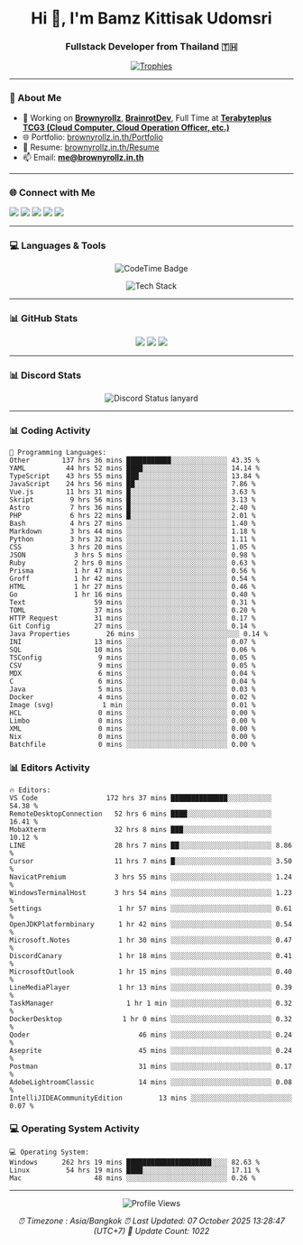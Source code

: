 <h1 align="center">Hi 👋, I'm Bamz Kittisak Udomsri</h1>
<h3 align="center">Fullstack Developer from Thailand 🇹🇭</h3>

<p align="center">
  <a href="https://github.com/ryo-ma/github-profile-trophy">
    <img src="https://github-profile-trophy.vercel.app/?username=brownyroll" alt="Trophies" />
  </a>
</p>

---

### 🔧 About Me

- 🔭 Working on [**Brownyrollz**](https://github.com/Brownyrollz), [**BrainrotDev**](https://github.com/brainrotdev), Full Time at [**Terabyteplus TCG3 (Cloud Computer, Cloud Operation Officer, etc.)**](https://tcloud.in.th)
- 🌐 Portfolio: [brownyrollz.in.th/Portfolio](https://Brownyrollz.in.th/Portfolio)
- 📄 Resume: [brownyrollz.in.th/Resume](https://Brownyrollz.in.th/Resume)
- 📫 Email: **me@brownyrollz.in.th**
---

### 🌐 Connect with Me

<p align="left">
  <a href="https://codepen.io/brownyroll" target="_blank"><img src="https://img.shields.io/badge/CodePen-000?style=for-the-badge&logo=codepen&logoColor=white" /></a>
  <a href="https://fb.com/brownyroll.bbamz" target="_blank"><img src="https://img.shields.io/badge/Facebook-1877F2?style=for-the-badge&logo=facebook&logoColor=white" /></a>
  <a href="https://instagram.com/brownyroll.darkalich" target="_blank"><img src="https://img.shields.io/badge/Instagram-E4405F?style=for-the-badge&logo=instagram&logoColor=white" /></a>
  <a href="https://www.youtube.com/c/brownyrollz" target="_blank"><img src="https://img.shields.io/badge/YouTube-FF0000?style=for-the-badge&logo=youtube&logoColor=white" /></a>
  <a href="https://discord.gg/yyJRFxTXGU" target="_blank"><img src="https://img.shields.io/badge/Discord-5865F2?style=for-the-badge&logo=discord&logoColor=white" /></a>
</p>

---

### 💻 Languages & Tools

<p align="center">
  <img href="https://codetime.dev" alt="CodeTime Badge" src="https://shields.jannchie.com/endpoint?style=flat&color=222&url=https%3A%2F%2Fapi.codetime.dev%2Fv3%2Fusers%2Fshield%3Fuid%3D34055">
  <br/>
  <!--START_SECTION:tech-->
<p align="center">
  <img src="https://skillicons.dev/icons?i=html,css,js,ts,react,nextjs,nodejs,vue,php,laravel,dotnet,django,tailwind,bootstrap,express,arduino,mysql,sqlite,mongodb,nginx,docker,git,linux,figma,postman,astro,bash,bun,cloudflare,discord,discordjs" alt="Tech Stack" />
</p>
<!--END_SECTION:tech-->
</p>

---

### 📊 GitHub Stats

<p align="center">
  <img src="https://github-readme-stats.vercel.app/api?username=brownyroll&show_icons=true" />
  <img src="https://github-readme-stats.vercel.app/api/top-langs/?username=brownyroll&layout=compact" />
  <img src="https://github-readme-streak-stats.herokuapp.com/?user=brownyroll" />
</p>

---

### 📊 Discord Stats

<p align="center">
     <img alt='Discord Status lanyard' src='https://lanyard.cnrad.dev/api/280676963885121536' />
</p>

---

<p align="center">


### 📊 Coding Activity

<!--START_SECTION:waka-->
```text
💬 Programming Languages:
Other        137 hrs 36 mins ███████████░░░░░░░░░░░░░░ 43.35 %
YAML          44 hrs 52 mins ████░░░░░░░░░░░░░░░░░░░░░ 14.14 %
TypeScript    43 hrs 55 mins ███░░░░░░░░░░░░░░░░░░░░░░ 13.84 %
JavaScript    24 hrs 56 mins ██░░░░░░░░░░░░░░░░░░░░░░░ 7.86 %
Vue.js        11 hrs 31 mins █░░░░░░░░░░░░░░░░░░░░░░░░ 3.63 %
Skript         9 hrs 56 mins █░░░░░░░░░░░░░░░░░░░░░░░░ 3.13 %
Astro          7 hrs 36 mins █░░░░░░░░░░░░░░░░░░░░░░░░ 2.40 %
PHP            6 hrs 22 mins █░░░░░░░░░░░░░░░░░░░░░░░░ 2.01 %
Bash           4 hrs 27 mins ░░░░░░░░░░░░░░░░░░░░░░░░░ 1.40 %
Markdown       3 hrs 44 mins ░░░░░░░░░░░░░░░░░░░░░░░░░ 1.18 %
Python         3 hrs 32 mins ░░░░░░░░░░░░░░░░░░░░░░░░░ 1.11 %
CSS            3 hrs 20 mins ░░░░░░░░░░░░░░░░░░░░░░░░░ 1.05 %
JSON            3 hrs 5 mins ░░░░░░░░░░░░░░░░░░░░░░░░░ 0.98 %
Ruby            2 hrs 0 mins ░░░░░░░░░░░░░░░░░░░░░░░░░ 0.63 %
Prisma          1 hr 47 mins ░░░░░░░░░░░░░░░░░░░░░░░░░ 0.56 %
Groff           1 hr 42 mins ░░░░░░░░░░░░░░░░░░░░░░░░░ 0.54 %
HTML            1 hr 27 mins ░░░░░░░░░░░░░░░░░░░░░░░░░ 0.46 %
Go              1 hr 16 mins ░░░░░░░░░░░░░░░░░░░░░░░░░ 0.40 %
Text                 59 mins ░░░░░░░░░░░░░░░░░░░░░░░░░ 0.31 %
TOML                 37 mins ░░░░░░░░░░░░░░░░░░░░░░░░░ 0.20 %
HTTP Request         31 mins ░░░░░░░░░░░░░░░░░░░░░░░░░ 0.17 %
Git Config           27 mins ░░░░░░░░░░░░░░░░░░░░░░░░░ 0.14 %
Java Properties         26 mins ░░░░░░░░░░░░░░░░░░░░░░░░░ 0.14 %
INI                  13 mins ░░░░░░░░░░░░░░░░░░░░░░░░░ 0.07 %
SQL                  10 mins ░░░░░░░░░░░░░░░░░░░░░░░░░ 0.06 %
TSConfig              9 mins ░░░░░░░░░░░░░░░░░░░░░░░░░ 0.05 %
CSV                   9 mins ░░░░░░░░░░░░░░░░░░░░░░░░░ 0.05 %
MDX                   6 mins ░░░░░░░░░░░░░░░░░░░░░░░░░ 0.04 %
C                     6 mins ░░░░░░░░░░░░░░░░░░░░░░░░░ 0.04 %
Java                  5 mins ░░░░░░░░░░░░░░░░░░░░░░░░░ 0.03 %
Docker                4 mins ░░░░░░░░░░░░░░░░░░░░░░░░░ 0.02 %
Image (svg)            1 min ░░░░░░░░░░░░░░░░░░░░░░░░░ 0.01 %
HCL                   0 mins ░░░░░░░░░░░░░░░░░░░░░░░░░ 0.00 %
Limbo                 0 mins ░░░░░░░░░░░░░░░░░░░░░░░░░ 0.00 %
XML                   0 mins ░░░░░░░░░░░░░░░░░░░░░░░░░ 0.00 %
Nix                   0 mins ░░░░░░░░░░░░░░░░░░░░░░░░░ 0.00 %
Batchfile             0 mins ░░░░░░░░░░░░░░░░░░░░░░░░░ 0.00 %

```
<!--END_SECTION:waka-->

### 📊 Editors Activity

<!--START_SECTION:editors-->
```text
🔥 Editors:
VS Code                 172 hrs 37 mins ██████████████░░░░░░░░░░░ 54.38 %
RemoteDesktopConnection   52 hrs 6 mins ████░░░░░░░░░░░░░░░░░░░░░ 16.41 %
MobaXterm                 32 hrs 8 mins ███░░░░░░░░░░░░░░░░░░░░░░ 10.12 %
LINE                      28 hrs 7 mins ██░░░░░░░░░░░░░░░░░░░░░░░ 8.86 %
Cursor                    11 hrs 7 mins █░░░░░░░░░░░░░░░░░░░░░░░░ 3.50 %
NavicatPremium            3 hrs 55 mins ░░░░░░░░░░░░░░░░░░░░░░░░░ 1.24 %
WindowsTerminalHost       3 hrs 54 mins ░░░░░░░░░░░░░░░░░░░░░░░░░ 1.23 %
Settings                   1 hr 57 mins ░░░░░░░░░░░░░░░░░░░░░░░░░ 0.61 %
OpenJDKPlatformbinary      1 hr 42 mins ░░░░░░░░░░░░░░░░░░░░░░░░░ 0.54 %
Microsoft.Notes            1 hr 30 mins ░░░░░░░░░░░░░░░░░░░░░░░░░ 0.47 %
DiscordCanary              1 hr 18 mins ░░░░░░░░░░░░░░░░░░░░░░░░░ 0.41 %
MicrosoftOutlook           1 hr 15 mins ░░░░░░░░░░░░░░░░░░░░░░░░░ 0.40 %
LineMediaPlayer            1 hr 13 mins ░░░░░░░░░░░░░░░░░░░░░░░░░ 0.39 %
TaskManager                  1 hr 1 min ░░░░░░░░░░░░░░░░░░░░░░░░░ 0.32 %
DockerDesktop               1 hr 0 mins ░░░░░░░░░░░░░░░░░░░░░░░░░ 0.32 %
Qoder                           46 mins ░░░░░░░░░░░░░░░░░░░░░░░░░ 0.24 %
Aseprite                        45 mins ░░░░░░░░░░░░░░░░░░░░░░░░░ 0.24 %
Postman                         31 mins ░░░░░░░░░░░░░░░░░░░░░░░░░ 0.17 %
AdobeLightroomClassic           14 mins ░░░░░░░░░░░░░░░░░░░░░░░░░ 0.08 %
IntelliJIDEACommunityEdition         13 mins ░░░░░░░░░░░░░░░░░░░░░░░░░ 0.07 %

```
<!--END_SECTION:editors-->

### 💻 Operating System Activity

<!--START_SECTION:os-->
```text
💻 Operating System:
Windows      262 hrs 19 mins █████████████████████░░░░ 82.63 %
Linux         54 hrs 19 mins ████░░░░░░░░░░░░░░░░░░░░░ 17.11 %
Mac                  48 mins ░░░░░░░░░░░░░░░░░░░░░░░░░ 0.26 %
```
<!--END_SECTION:os-->
</p>

---

<p align="center">
  <img src="https://komarev.com/ghpvc/?username=brownyroll&label=Profile%20views&color=0e75b6&style=flat" alt="Profile Views" />
</p>

<!-- Metadata -->
<p align="center"> 
    <i>
        ⏰ Timezone : Asia/Bangkok
        ⏰ Last Updated: <!--LAST_UPDATED-->07 October 2025 13:28:47 (UTC+7)<!--END_LAST_UPDATED-->
        🔄️ Update Count: <!--UPDATE_COUNT-->1022<!--END_UPDATE_COUNT-->
    </i>
</p>
